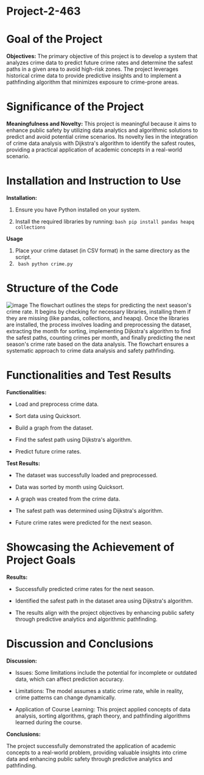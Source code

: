 # Project-2-463

# Goal of the Project
**Objectives:** The primary objective of this project is to develop a system that analyzes crime data to predict future crime rates and determine the safest paths in a given area to avoid high-risk zones. The project leverages historical crime data to provide predictive insights and to implement a pathfinding algorithm that minimizes exposure to crime-prone areas.

# Significance of the Project
**Meaningfulness and Novelty:** This project is meaningful because it aims to enhance public safety by utilizing data analytics and algorithmic solutions to predict and avoid potential crime scenarios. Its novelty lies in the integration of crime data analysis with Dijkstra's algorithm to identify the safest routes, providing a practical application of academic concepts in a real-world scenario.

# Installation and Instruction to Use
**Installation:**

1. Ensure you have Python installed on your system.

2. Install the required libraries by running:
```bash pip install pandas heapq collections```

**Usage**
1. Place your crime dataset (in CSV format) in the same directory as the script.
2. ``` bash python crime.py```

# Structure of the Code
![image](https://github.com/user-attachments/assets/5d0975a4-4cd0-46ee-acf7-9cdbf56206d9)
The flowchart outlines the steps for predicting the next season's crime rate. It begins by checking for necessary libraries, installing them if they are missing (like pandas, collections, and heapq). Once the libraries are installed, the process involves loading and preprocessing the dataset, extracting the month for sorting, implementing Dijkstra's algorithm to find the safest paths, counting crimes per month, and finally predicting the next season's crime rate based on the data analysis. The flowchart ensures a systematic approach to crime data analysis and safety pathfinding.

# Functionalities and Test Results
**Functionalities:**

* Load and preprocess crime data.

* Sort data using Quicksort.

* Build a graph from the dataset.

* Find the safest path using Dijkstra's algorithm.

* Predict future crime rates.

**Test Results:**

* The dataset was successfully loaded and preprocessed.

* Data was sorted by month using Quicksort.

* A graph was created from the crime data.

* The safest path was determined using Dijkstra's algorithm.

* Future crime rates were predicted for the next season.

# Showcasing the Achievement of Project Goals

**Results:**

* Successfully predicted crime rates for the next season.

* Identified the safest path in the dataset area using Dijkstra's algorithm.

* The results align with the project objectives by enhancing public safety through predictive analytics and algorithmic pathfinding.

# Discussion and Conclusions

**Discussion:**

* Issues: Some limitations include the potential for incomplete or outdated data, which can affect prediction accuracy.

* Limitations: The model assumes a static crime rate, while in reality, crime patterns can change dynamically.

* Application of Course Learning: This project applied concepts of data analysis, sorting algorithms, graph theory, and pathfinding algorithms learned during the course.

**Conclusions:**

The project successfully demonstrated the application of academic concepts to a real-world problem, providing valuable insights into crime data and enhancing public safety through predictive analytics and pathfinding.
